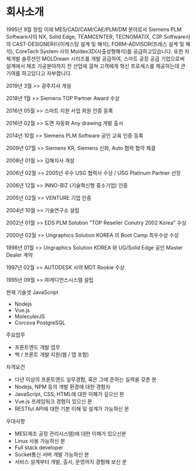 # 회사소개

1995년 9월 창립 이래 MES/CAD/CAM/CAE/PLM/DM 분야로서 Siemens PLM Software사의 NX, Solid Edge, TEAMCENTER, TECNOMATIX, C3P Software사의 CAST-DESIGNER(다이캐스팅 설계 및 해석),
FORM-ADVISOR(프레스 설계 및 해석), CoreTech System 사의 Moldex3D(사출성형해석)를 공급하고있습니다.
또한 자체개발 솔루션인 MOLDream 시리즈를 개발 공급하여, 스마트 공장 공급 기업으로써 설계에서 제조 가공분야까지 전 산업에 걸쳐
고객에게 혁신 프로세스를 제공하는데 큰 기여를 하고있다고 자부합니다. 

2019년 3월  >>  광주지사 개설

2018년 1월  >>  Siemens TOP Partner Award 수상

2016년 05월  >>  스마트 지원 사업 회원 인증 등록

2016년 02월  >>  도면 자동화 Any drawing 개발 출시

2014년 10월  >>  Siemens PLM Software 공인 교육 인증 등록

2009년 07월  >>  Siemens KR, Siemens 신화, Auto 협력 협약 체결

2008년 01월  >>  김해지사 개설

2006년 02월  >>  2005년 우수 USG 협력사 수상 / USG Platinum Partner 선정

2006년 12월  >>  INNO-BIZ (기술혁신형 중소기업) 인증

2005년 02월  >>  VENTURE 기업 인증

2004년 10월  >>  기술연구소 설립

2002년 01월  >>  EDS PLM Solution “TOP Reseller Conutry 2002 Korea” 수상

2000년 02월  >>  Ungraphics Solution KOREA 의 Boot Camp 최우수상 수상

1998년 01월  >>  Ungraphics Solution KOREA 와 UG/Solid Edge 공인 Master Dealer 계약

1997년 02월  >>  AUTODESK 사의 MDT Rookie 수상

1995년 09월  >>  ㈜캐디언스시스템 설립


현재 기술셋
JavaScript
 - Nodejs
 - Vue.js
 - MoleculerJS
 - Corcova
PostgreSQL


주요업무
- 프론트엔드 개발 업무
- 백 / 프론트 개발 지원(웹 / 앱 포함)


자격요건
- 다년 이상의 프론트엔드 실무경험, 혹은 그에 준하는 실력을 갖춘 분
- Nodejs, NPM 등의 개발 환경에 대한 경험자
- JavaScript, CSS, HTML에 대한 이해가 깊으신 분
- Vue.js 프레임워크 경험이 있으신 분
- RESTful API에 대한 기본 이해 및 설계가 가능하신 분


우대사항
- MES(제조 공정 관리시스템)에 대한 이해가 있으신분
- Linux 사용 가능하신 분
- Full stack developer
- Socket통신 서버 개발 가능하신 분
- 서비스 설계부터 개발, 출시, 운영까지 경험해 보신 분


